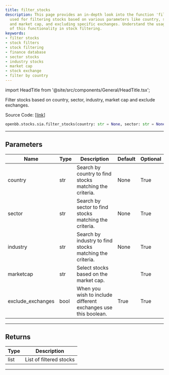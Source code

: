```yaml
---
title: filter_stocks
description: This page provides an in-depth look into the function 'filter_stocks'
  used for filtering stocks based on various parameters like country, sector, industry,
  and market cap, and excluding specific exchanges. Understand the usage and benefits
  of this functionality in stock filtering.
keywords:
- filter stocks
- stock filters
- stock filtering
- finance database
- sector stocks
- industry stocks
- market cap
- stock exchange
- filter by country
---
```


import HeadTitle from '@site/src/components/General/HeadTitle.tsx';

<HeadTitle title="stocks.sia.filter_stocks - Reference | OpenBB SDK Docs" />

Filter stocks based on country, sector, industry, market cap and exclude exchanges.

Source Code: [[link](https://github.com/OpenBB-finance/OpenBBTerminal/tree/main/openbb_terminal/stocks/sector_industry_analysis/financedatabase_model.py#L109)]

```python
openbb.stocks.sia.filter_stocks(country: str = None, sector: str = None, industry: str = None, marketcap: str = "", exclude_exchanges: bool = True)
```

---

## Parameters

| Name | Type | Description | Default | Optional |
| ---- | ---- | ----------- | ------- | -------- |
| country | str | Search by country to find stocks matching the criteria. | None | True |
| sector | str | Search by sector to find stocks matching the criteria. | None | True |
| industry | str | Search by industry to find stocks matching the criteria. | None | True |
| marketcap | str | Select stocks based on the market cap. |  | True |
| exclude_exchanges | bool | When you wish to include different exchanges use this boolean. | True | True |


---

## Returns

| Type | Description |
| ---- | ----------- |
| list | List of filtered stocks |
---
